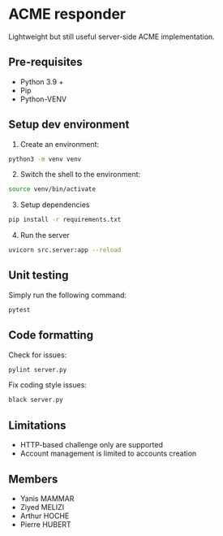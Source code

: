 # ACME responder

Lightweight but still useful server-side ACME implementation.


## Pre-requisites
* Python 3.9 +
* Pip
* Python-VENV

## Setup dev environment
1. Create an environment:

```bash
python3 -m venv venv
```


2. Switch the shell to the environment:

```bash
source venv/bin/activate
```


3. Setup dependencies

```bash
pip install -r requirements.txt
```


4. Run the server

```bash
uvicorn src.server:app --reload
```

## Unit testing
Simply run the following command:

```bash
pytest
```

## Code formatting
Check for issues:
```bash
pylint server.py
```

Fix coding style issues:
```bash
black server.py 
```

## Limitations
* HTTP-based challenge only are supported
* Account management is limited to accounts creation

## Members
* Yanis MAMMAR
* Ziyed MELIZI
* Arthur HOCHE
* Pierre HUBERT